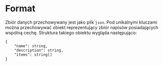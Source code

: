 # Format
Zbiór danych przechowywany jest jako plik `json`. Pod unikalnymi kluczami można przechowywać obiekt reprezentujący zbiór napisów posiadających wspólną cechę. Struktura takiego obiektu wygląda następująco:
```
{
	"name": string,
	"description": string,
	"items": string[]
}
```

